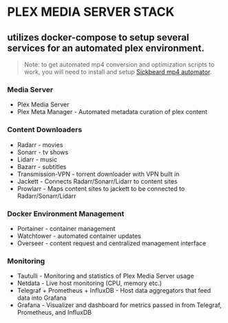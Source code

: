# PLEX MEDIA SERVER STACK

## utilizes docker-compose to setup several services for an automated plex environment.

> Note: to get automated mp4 conversion and optimization scripts to work, you will need to install and setup [Sickbeard mp4 automator](https://github.com/mdhiggins/sickbeard_mp4_automator#dependencies).

### Media Server

- Plex Media Server
- Plex Meta Manager - Automated metadata curation of plex content

### Content Downloaders

- Radarr - movies
- Sonarr - tv shows
- Lidarr - music
- Bazarr - subtitles
- Transmission-VPN - torrent downloader with VPN built in
- Jackett - Connects Radarr/Sonarr/Lidarr to content sites
- Prowlarr - Maps content sites to jackett to be connected to Radarr/Sonarr/Lidarr

### Docker Environment Management

- Portainer - container management
- Watchtower - automated container updates
- Overseer - content request and centralized management interface

### Monitoring

- Tautulli - Monitoring and statistics of Plex Media Server usage
- Netdata - Live host monitoring (CPU, memory etc.)
- Telegraf + Prometheus + InfluxDB - Host data aggregators that feed data into Grafana
- Grafana - Visualizer and dashboard for metrics passed in from Telegraf, Prometheus, and InfluxDB
